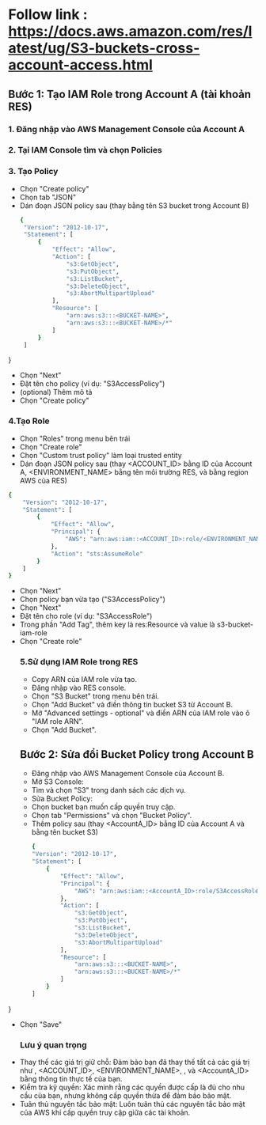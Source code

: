 # Follow link : https://docs.aws.amazon.com/res/latest/ug/S3-buckets-cross-account-access.html
## Bước 1: Tạo IAM Role trong Account A (tài khoản RES)
### 1. Đăng nhập vào AWS Management Console của Account A
### 2. Tại IAM Console tìm và chọn Policies
### 3. Tạo Policy 
- Chọn "Create policy"
- Chọn tab "JSON"
- Dán đoạn JSON policy sau (thay <BUCKET-NAME> bằng tên S3 bucket trong Account B)
   ```sh
  {
    "Version": "2012-10-17",
    "Statement": [
        {
            "Effect": "Allow",
            "Action": [
                "s3:GetObject",
                "s3:PutObject",
                "s3:ListBucket",
                "s3:DeleteObject",
                "s3:AbortMultipartUpload"
            ],
            "Resource": [
                "arn:aws:s3:::<BUCKET-NAME>",
                "arn:aws:s3:::<BUCKET-NAME>/*"
            ]
        }
    ]
}
- Chọn "Next"
- Đặt tên cho policy (ví dụ: "S3AccessPolicy")
- (optional) Thêm mô tả
- Chọn "Create policy"
### 4.Tạo Role 
- Chọn "Roles" trong menu bên trái
- Chọn "Create role"
- Chọn "Custom trust policy" làm loại trusted entity
- Dán đoạn JSON policy sau (thay <ACCOUNT_ID> bằng ID của Account A, <ENVIRONMENT_NAME> bằng tên môi trường RES, và <REGION> bằng region AWS của RES)
```sh
{
    "Version": "2012-10-17",
    "Statement": [
        {
            "Effect": "Allow",
            "Principal": {
                "AWS": "arn:aws:iam::<ACCOUNT_ID>:role/<ENVIRONMENT_NAME>-custom-credential-broker-lambda-role-<REGION>"
            },
            "Action": "sts:AssumeRole"
        }
    ]
}
```
- Chọn "Next"
- Chọn policy bạn vừa tạo ("S3AccessPolicy")
- Chọn "Next"
- Đặt tên cho role (ví dụ: "S3AccessRole")
- Trong phần "Add Tag", thêm key là res:Resource và value là s3-bucket-iam-role
- Chọn "Create role"
  ### 5.Sử dụng IAM Role trong RES
  - Copy ARN của IAM role vừa tạo.
  - Đăng nhập vào RES console.
  - Chọn "S3 Bucket" trong menu bên trái.
  - Chọn "Add Bucket" và điền thông tin bucket S3 từ Account B.
  - Mở "Advanced settings - optional" và điền ARN của IAM role vào ô "IAM role ARN".
  - Chọn "Add Bucket".
  ## Bước 2: Sửa đổi Bucket Policy trong Account B
  - Đăng nhập vào AWS Management Console của Account B.
  - Mở S3 Console:
  - Tìm và chọn "S3" trong danh sách các dịch vụ.
  - Sửa Bucket Policy:
  - Chọn bucket bạn muốn cấp quyền truy cập.
  - Chọn tab "Permissions" và chọn "Bucket Policy".
  - Thêm policy sau (thay <AccountA_ID> bằng ID của Account A và <BUCKET-NAME> bằng tên bucket S3)
    ```sh
    {
    "Version": "2012-10-17",
    "Statement": [
        {
            "Effect": "Allow",
            "Principal": {
                "AWS": "arn:aws:iam::<AccountA_ID>:role/S3AccessRole"
            },
            "Action": [
                "s3:GetObject",
                "s3:PutObject",
                "s3:ListBucket",
                "s3:DeleteObject",
                "s3:AbortMultipartUpload"
            ],
            "Resource": [
                "arn:aws:s3:::<BUCKET-NAME>",
                "arn:aws:s3:::<BUCKET-NAME>/*"
            ]
        }
    ]
}
- Chọn "Save"
  ### Lưu ý quan trọng
- Thay thế các giá trị giữ chỗ: Đảm bảo bạn đã thay thế tất cả các giá trị như <BUCKET-NAME>, <ACCOUNT_ID>, <ENVIRONMENT_NAME>, <REGION>, và <AccountA_ID> bằng thông tin thực tế của bạn.
- Kiểm tra kỹ quyền: Xác minh rằng các quyền được cấp là đủ cho nhu cầu của bạn, nhưng không cấp quyền thừa để đảm bảo bảo mật.
- Tuân thủ nguyên tắc bảo mật: Luôn tuân thủ các nguyên tắc bảo mật của AWS khi cấp quyền truy cập giữa các tài khoản.
